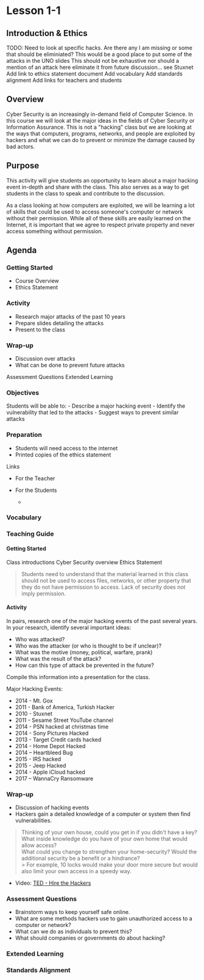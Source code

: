 # Lesson 1-1
## Introduction & Ethics

TODO:
Need to look at specific hacks. 
	Are there any I am missing or some that should be eliminiated?
	This would be a good place to put some of the attacks in the UNO slides
	This should not be exhaustive nor should a mention of an attack here eliminate it from future discussion... see Stuxnet
Add link to ethics statement document
Add vocabulary
Add standards alignment
Add links for teachers and students

## Overview
Cyber Security is an increasingly in-demand field of Computer Science. In this course we will look at the major ideas in the fields of Cyber Security or Information Assurance. This is not a "hacking" class but we are looking at the ways that computers, programs, networks, and people are exploited by hackers and what we can do to prevent or minimize the damage caused by bad actors.
	
	
## Purpose
This activity will give students an opportunity to learn about a major hacking event in-depth and share with the class. This also serves as a way to get students in the class to speak and contribute to the discussion.  
	
As a class looking at how computers are exploited, we will be learning a lot of skills that could be used to access someone's computer or network without their permission.  While all of these skills are easily learned on the Internet, it is important that we agree to respect private property and never access something without permission.
	
	
## Agenda
	
### Getting Started
- Course Overview
- Ethics Statement

### Activity
- Research major attacks of the past 10 years
- Prepare slides detailing the attacks
- Present to the class

### Wrap-up
- Discussion over attacks
- What can be done to prevent future attacks

Assessment Questions
Extended Learning
	
### Objectives
Students will be able to:
	- Describe a major hacking event
	- Identify the vulnerability that led to the attacks
	- Suggest ways to prevent similar attacks
	
### Preparation
- Students will need access to the internet
- Printed copies of the ethics statement
	
Links
- For the Teacher
	
- For the Students
	- <Ethics Statement>
	
### Vocabulary

### Teaching Guide
#### Getting Started
Class introductions
Cyber Security overview
Ethics Statement
> Students need to understand that the material learned in this class 
> should not be used to access files, networks, or other property that they 
> do not have permission to access.  Lack of security does not imply permission.

#### Activity
In pairs, research one of the major hacking events of the past several years.
In your research, identify several important ideas:
- Who was attacked?
- Who was the attacker (or who is thought to be if unclear)?
- What was the motive (money, political, warfare, prank)
- What was the result of the attack?
- How can this type of attack be prevented in the future?

Compile this information into a presentation for the class.
	
	
Major Hacking Events:
- 2014 - Mt. Gox
- 2011 - Bank of America, Turkish Hacker
- 2010 - Stuxnet
- 2011 - Sesame Street YouTube channel
- 2014 - PSN hacked at christmas time
- 2014 - Sony Pictures Hacked
- 2013 - Target Credit cards hacked
- 2014 - Home Depot Hacked
- 2014 – Heartbleed Bug
- 2015 - IRS hacked
- 2015 - Jeep Hacked
- 2014 - Apple iCloud hacked
- 2017 – WannaCry Ransomware

### Wrap-up
- Discussion of hacking events
- Hackers gain a detailed knowledge of a computer or system then find  vulnerabilities.  
> Thinking of your own house, could you get in if you didn't have a key?
> What inside knowledge do you have of your own home that would allow access?  
> What could you change to strengthen your home-security?
> Would the additional security be a benefit or a hindrance?  
	> For example, 10 locks would make your door more secure but would also limit your own access in a speedy way.

- Video: [TED - Hire the Hackers](https://www.ted.com/talks/misha_glenny_hire_the_hackers)
	
### Assessment Questions
- Brainstorm ways to keep yourself safe online.
- What are some methods hackers use to gain unauthorized access to a computer or network?
- What can we do as individuals to prevent this?
- What should companies or governments do about hacking?

### Extended Learning

### Standards Alignment

